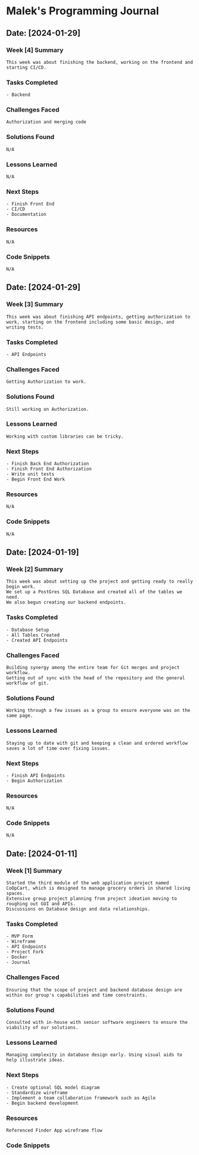 # Malek's Programming Journal

## Date: [2024-01-29]

### Week [4] Summary

    This week was about finishing the backend, working on the frontend and starting CI/CD.

### Tasks Completed

    - Backend

### Challenges Faced

    Authorization and merging code

### Solutions Found

    N/A

### Lessons Learned

    N/A

### Next Steps

    - Finish Front End
    - CI/CD
    - Documentation

### Resources

    N/A

### Code Snippets

    N/A

## Date: [2024-01-29]

### Week [3] Summary

    This week was about finishing API endpoints, getting authorization to work, starting on the frontend including some basic design, and writing tests.

### Tasks Completed

    - API Endpoints

### Challenges Faced

    Getting Authorization to work.

### Solutions Found

    Still working on Authorization.

### Lessons Learned

    Working with custom libraries can be tricky.

### Next Steps

    - Finish Back End Authorization
    - Finish Front End Authorization
    - Write unit tests
    - Begin Front End Work

### Resources

    N/A

### Code Snippets

    N/A

## Date: [2024-01-19]

### Week [2] Summary

    This week was about setting up the project and getting ready to really begin work.
    We set up a PostGres SQL Database and created all of the tables we need.
    We also begun creating our backend endpoints.

### Tasks Completed

    - Database Setup
    - All Tables Created
    - Created API Endpoints

### Challenges Faced

    Building synergy among the entire team for Git merges and project workflow.
    Getting out of sync with the head of the repository and the general workflow of git.

### Solutions Found

    Working through a few issues as a group to ensure everyone was on the same page.

### Lessons Learned

    Staying up to date with git and keeping a clean and ordered workflow saves a lot of time over fixing issues.

### Next Steps

    - Finish API Endpoints
    - Begin Authorization

### Resources

    N/A

### Code Snippets

    N/A

## Date: [2024-01-11]

### Week [1] Summary

    Started the third module of the web application project named CoOpCart, which is designed to manage grocery orders in shared living spaces.
    Extensive group project planning from project ideation moving to roughing out GUI and APIs.
    Discussions on Database design and data relationships.

### Tasks Completed

    - MVP Form
    - Wireframe
    - API Endpoints
    - Project Fork
    - Docker
    - Journal

### Challenges Faced

    Ensuring that the scope of project and backend database design are within our group's capabilities and time constraints.

### Solutions Found

    Consulted with in-house with senior software engineers to ensure the viability of our solutions.

### Lessons Learned

    Managing complexity in database design early. Using visual aids to help illustrate ideas.

### Next Steps

    - Create optional SQL model diagram
    - Standardize wireframe
    - Implement a team collaboration framework such as Agile
    - Begin backend development

### Resources

    Referenced Finder App wireframe flow

### Code Snippets
